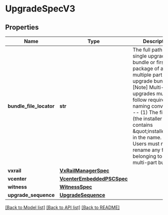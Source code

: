 # UpgradeSpecV3

## Properties
Name | Type | Description | Notes
------------ | ------------- | ------------- | -------------
**bundle_file_locator** | **str** | The full path of the single upgrade bundle or first package of a multiple part upgrade bundle. [Note] Multi-part upgrades must follow required naming conventions -- (1) The first file (the installer file) contains \&quot;installer\&quot; in the name. (2) Users must not rename any files belonging to the multi-part bundle. | 
**vxrail** | [**VxRailManagerSpec**](VxRailManagerSpec.md) |  | 
**vcenter** | [**VcenterEmbeddedPSCSpec**](VcenterEmbeddedPSCSpec.md) |  | 
**witness** | [**WitnessSpec**](WitnessSpec.md) |  | [optional] 
**upgrade_sequence** | [**UpgradeSequence**](UpgradeSequence.md) |  | [optional] 

[[Back to Model list]](../README.md#documentation-for-models) [[Back to API list]](../README.md#documentation-for-api-endpoints) [[Back to README]](../README.md)

